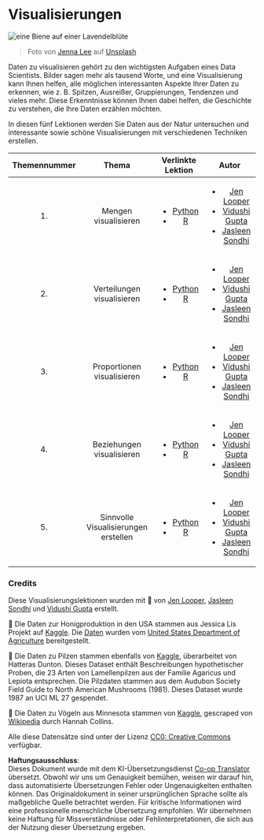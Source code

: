 <!--
CO_OP_TRANSLATOR_METADATA:
{
  "original_hash": "1441550a0d789796b2821e04f7f4cc94",
  "translation_date": "2025-08-24T00:54:02+00:00",
  "source_file": "3-Data-Visualization/README.md",
  "language_code": "de"
}
-->
# Visualisierungen

![eine Biene auf einer Lavendelblüte](../../../3-Data-Visualization/images/bee.jpg)
> Foto von <a href="https://unsplash.com/@jenna2980?utm_source=unsplash&utm_medium=referral&utm_content=creditCopyText">Jenna Lee</a> auf <a href="https://unsplash.com/s/photos/bees-in-a-meadow?utm_source=unsplash&utm_medium=referral&utm_content=creditCopyText">Unsplash</a>

Daten zu visualisieren gehört zu den wichtigsten Aufgaben eines Data Scientists. Bilder sagen mehr als tausend Worte, und eine Visualisierung kann Ihnen helfen, alle möglichen interessanten Aspekte Ihrer Daten zu erkennen, wie z. B. Spitzen, Ausreißer, Gruppierungen, Tendenzen und vieles mehr. Diese Erkenntnisse können Ihnen dabei helfen, die Geschichte zu verstehen, die Ihre Daten erzählen möchten.

In diesen fünf Lektionen werden Sie Daten aus der Natur untersuchen und interessante sowie schöne Visualisierungen mit verschiedenen Techniken erstellen.

| Themennummer | Thema | Verlinkte Lektion | Autor |
| :-----------: | :--: | :---------------: | :----: |
| 1. | Mengen visualisieren | <ul> <li> [Python](09-visualization-quantities/README.md)</li>  <li>[R](../../../3-Data-Visualization/R/09-visualization-quantities) </li> </ul>|<ul> <li> [Jen Looper](https://twitter.com/jenlooper)</li><li> [Vidushi Gupta](https://github.com/Vidushi-Gupta)</li> <li>[Jasleen Sondhi](https://github.com/jasleen101010)</li></ul> |
| 2. | Verteilungen visualisieren | <ul> <li> [Python](10-visualization-distributions/README.md)</li>  <li>[R](../../../3-Data-Visualization/R/10-visualization-distributions) </li> </ul>|<ul> <li> [Jen Looper](https://twitter.com/jenlooper)</li><li> [Vidushi Gupta](https://github.com/Vidushi-Gupta)</li> <li>[Jasleen Sondhi](https://github.com/jasleen101010)</li></ul> |
| 3. | Proportionen visualisieren | <ul> <li> [Python](11-visualization-proportions/README.md)</li>  <li>[R](../../../3-Data-Visualization) </li> </ul>|<ul> <li> [Jen Looper](https://twitter.com/jenlooper)</li><li> [Vidushi Gupta](https://github.com/Vidushi-Gupta)</li> <li>[Jasleen Sondhi](https://github.com/jasleen101010)</li></ul> |
| 4. | Beziehungen visualisieren | <ul> <li> [Python](12-visualization-relationships/README.md)</li>  <li>[R](../../../3-Data-Visualization) </li> </ul>|<ul> <li> [Jen Looper](https://twitter.com/jenlooper)</li><li> [Vidushi Gupta](https://github.com/Vidushi-Gupta)</li> <li>[Jasleen Sondhi](https://github.com/jasleen101010)</li></ul> |
| 5. | Sinnvolle Visualisierungen erstellen | <ul> <li> [Python](13-meaningful-visualizations/README.md)</li>  <li>[R](../../../3-Data-Visualization) </li> </ul>|<ul> <li> [Jen Looper](https://twitter.com/jenlooper)</li><li> [Vidushi Gupta](https://github.com/Vidushi-Gupta)</li> <li>[Jasleen Sondhi](https://github.com/jasleen101010)</li></ul> |

### Credits

Diese Visualisierungslektionen wurden mit 🌸 von [Jen Looper](https://twitter.com/jenlooper), [Jasleen Sondhi](https://github.com/jasleen101010) und [Vidushi Gupta](https://github.com/Vidushi-Gupta) erstellt.

🍯 Die Daten zur Honigproduktion in den USA stammen aus Jessica Lis Projekt auf [Kaggle](https://www.kaggle.com/jessicali9530/honey-production). Die [Daten](https://usda.library.cornell.edu/concern/publications/rn301137d) wurden vom [United States Department of Agriculture](https://www.nass.usda.gov/About_NASS/index.php) bereitgestellt.

🍄 Die Daten zu Pilzen stammen ebenfalls von [Kaggle](https://www.kaggle.com/hatterasdunton/mushroom-classification-updated-dataset), überarbeitet von Hatteras Dunton. Dieses Dataset enthält Beschreibungen hypothetischer Proben, die 23 Arten von Lamellenpilzen aus der Familie Agaricus und Lepiota entsprechen. Die Pilzdaten stammen aus dem Audubon Society Field Guide to North American Mushrooms (1981). Dieses Dataset wurde 1987 an UCI ML 27 gespendet.

🦆 Die Daten zu Vögeln aus Minnesota stammen von [Kaggle](https://www.kaggle.com/hannahcollins/minnesota-birds), gescraped von [Wikipedia](https://en.wikipedia.org/wiki/List_of_birds_of_Minnesota) durch Hannah Collins.

Alle diese Datensätze sind unter der Lizenz [CC0: Creative Commons](https://creativecommons.org/publicdomain/zero/1.0/) verfügbar.

**Haftungsausschluss**:  
Dieses Dokument wurde mit dem KI-Übersetzungsdienst [Co-op Translator](https://github.com/Azure/co-op-translator) übersetzt. Obwohl wir uns um Genauigkeit bemühen, weisen wir darauf hin, dass automatisierte Übersetzungen Fehler oder Ungenauigkeiten enthalten können. Das Originaldokument in seiner ursprünglichen Sprache sollte als maßgebliche Quelle betrachtet werden. Für kritische Informationen wird eine professionelle menschliche Übersetzung empfohlen. Wir übernehmen keine Haftung für Missverständnisse oder Fehlinterpretationen, die sich aus der Nutzung dieser Übersetzung ergeben.